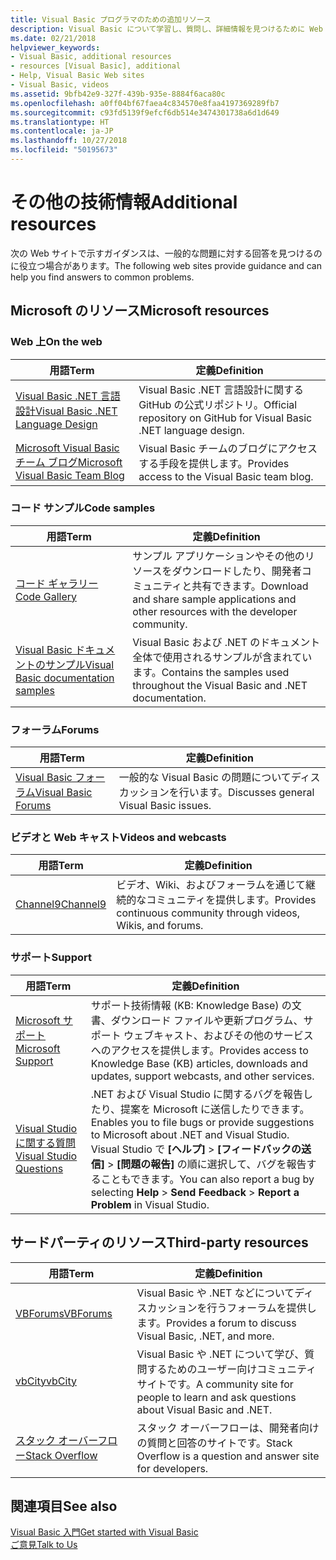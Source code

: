 ```yaml
---
title: Visual Basic プログラマのための追加リソース
description: Visual Basic について学習し、質問し、詳細情報を見つけるために Web 上でリソースを検出します。
ms.date: 02/21/2018
helpviewer_keywords:
- Visual Basic, additional resources
- resources [Visual Basic], additional
- Help, Visual Basic Web sites
- Visual Basic, videos
ms.assetid: 9bfb42e9-327f-439b-935e-8884f6aca80c
ms.openlocfilehash: a0ff04bf67faea4c834570e8faa4197369289fb7
ms.sourcegitcommit: c93fd5139f9efcf6db514e3474301738a6d1d649
ms.translationtype: HT
ms.contentlocale: ja-JP
ms.lasthandoff: 10/27/2018
ms.locfileid: "50195673"
---
```

# <a name="additional-resources"></a><span data-ttu-id="01c4d-103">その他の技術情報</span><span class="sxs-lookup"><span data-stu-id="01c4d-103">Additional resources</span></span>

<span data-ttu-id="01c4d-104">次の Web サイトで示すガイダンスは、一般的な問題に対する回答を見つけるのに役立つ場合があります。</span><span class="sxs-lookup"><span data-stu-id="01c4d-104">The following web sites provide guidance and can help you find answers to common problems.</span></span>

## <a name="microsoft-resources"></a><span data-ttu-id="01c4d-105">Microsoft のリソース</span><span class="sxs-lookup"><span data-stu-id="01c4d-105">Microsoft resources</span></span>

### <a name="on-the-web"></a><span data-ttu-id="01c4d-106">Web 上</span><span class="sxs-lookup"><span data-stu-id="01c4d-106">On the web</span></span>

|<span data-ttu-id="01c4d-107">用語</span><span class="sxs-lookup"><span data-stu-id="01c4d-107">Term</span></span>|<span data-ttu-id="01c4d-108">定義</span><span class="sxs-lookup"><span data-stu-id="01c4d-108">Definition</span></span>|
|----------|----------------|
|[<span data-ttu-id="01c4d-109">Visual Basic .NET 言語設計</span><span class="sxs-lookup"><span data-stu-id="01c4d-109">Visual Basic .NET Language Design</span></span>](https://github.com/dotnet/vblang)|<span data-ttu-id="01c4d-110">Visual Basic .NET 言語設計に関する GitHub の公式リポジトリ。</span><span class="sxs-lookup"><span data-stu-id="01c4d-110">Official repository on GitHub for Visual Basic .NET language design.</span></span>|
|[<span data-ttu-id="01c4d-111">Microsoft Visual Basic チーム ブログ</span><span class="sxs-lookup"><span data-stu-id="01c4d-111">Microsoft Visual Basic Team Blog</span></span>](https://blogs.msdn.microsoft.com/vbteam/)|<span data-ttu-id="01c4d-112">Visual Basic チームのブログにアクセスする手段を提供します。</span><span class="sxs-lookup"><span data-stu-id="01c4d-112">Provides access to the Visual Basic team blog.</span></span>|

### <a name="code-samples"></a><span data-ttu-id="01c4d-113">コード サンプル</span><span class="sxs-lookup"><span data-stu-id="01c4d-113">Code samples</span></span>

|<span data-ttu-id="01c4d-114">用語</span><span class="sxs-lookup"><span data-stu-id="01c4d-114">Term</span></span>|<span data-ttu-id="01c4d-115">定義</span><span class="sxs-lookup"><span data-stu-id="01c4d-115">Definition</span></span>|
|----------|----------------|
|[<span data-ttu-id="01c4d-116">コード ギャラリー</span><span class="sxs-lookup"><span data-stu-id="01c4d-116">Code Gallery</span></span>](https://code.msdn.microsoft.com/site/search?f%5B0%5D.Type=ProgrammingLanguage&f%5B0%5D.Value=VB&f%5B0%5D.Text=VB.NET)|<span data-ttu-id="01c4d-117">サンプル アプリケーションやその他のリソースをダウンロードしたり、開発者コミュニティと共有できます。</span><span class="sxs-lookup"><span data-stu-id="01c4d-117">Download and share sample applications and other resources with the developer community.</span></span>|
|[<span data-ttu-id="01c4d-118">Visual Basic ドキュメントのサンプル</span><span class="sxs-lookup"><span data-stu-id="01c4d-118">Visual Basic documentation samples</span></span>](https://github.com/dotnet/samples/tree/master/snippets/visualbasic)|<span data-ttu-id="01c4d-119">Visual Basic および .NET のドキュメント全体で使用されるサンプルが含まれています。</span><span class="sxs-lookup"><span data-stu-id="01c4d-119">Contains the samples used throughout the Visual Basic and .NET documentation.</span></span>|

### <a name="forums"></a><span data-ttu-id="01c4d-120">フォーラム</span><span class="sxs-lookup"><span data-stu-id="01c4d-120">Forums</span></span>

|<span data-ttu-id="01c4d-121">用語</span><span class="sxs-lookup"><span data-stu-id="01c4d-121">Term</span></span>|<span data-ttu-id="01c4d-122">定義</span><span class="sxs-lookup"><span data-stu-id="01c4d-122">Definition</span></span>|
|----------|----------------|
|[<span data-ttu-id="01c4d-123">Visual Basic フォーラム</span><span class="sxs-lookup"><span data-stu-id="01c4d-123">Visual Basic Forums</span></span>](https://social.msdn.microsoft.com/Forums/vstudio/en-US/home?forum=vbgeneral)|<span data-ttu-id="01c4d-124">一般的な Visual Basic の問題についてディスカッションを行います。</span><span class="sxs-lookup"><span data-stu-id="01c4d-124">Discusses general Visual Basic issues.</span></span>|

### <a name="videos-and-webcasts"></a><span data-ttu-id="01c4d-125">ビデオと Web キャスト</span><span class="sxs-lookup"><span data-stu-id="01c4d-125">Videos and webcasts</span></span>

|<span data-ttu-id="01c4d-126">用語</span><span class="sxs-lookup"><span data-stu-id="01c4d-126">Term</span></span>|<span data-ttu-id="01c4d-127">定義</span><span class="sxs-lookup"><span data-stu-id="01c4d-127">Definition</span></span>|
|----------|----------------|
|[<span data-ttu-id="01c4d-128">Channel9</span><span class="sxs-lookup"><span data-stu-id="01c4d-128">Channel9</span></span>](https://channel9.msdn.com/)|<span data-ttu-id="01c4d-129">ビデオ、Wiki、およびフォーラムを通じて継続的なコミュニティを提供します。</span><span class="sxs-lookup"><span data-stu-id="01c4d-129">Provides continuous community through videos, Wikis, and forums.</span></span>|

### <a name="support"></a><span data-ttu-id="01c4d-130">サポート</span><span class="sxs-lookup"><span data-stu-id="01c4d-130">Support</span></span>

|<span data-ttu-id="01c4d-131">用語</span><span class="sxs-lookup"><span data-stu-id="01c4d-131">Term</span></span>|<span data-ttu-id="01c4d-132">定義</span><span class="sxs-lookup"><span data-stu-id="01c4d-132">Definition</span></span>|
|----------|----------------|
|[<span data-ttu-id="01c4d-133">Microsoft サポート</span><span class="sxs-lookup"><span data-stu-id="01c4d-133">Microsoft Support</span></span>](https://support.microsoft.com)|<span data-ttu-id="01c4d-134">サポート技術情報 (KB: Knowledge Base) の文書、ダウンロード ファイルや更新プログラム、サポート ウェブキャスト、およびその他のサービスへのアクセスを提供します。</span><span class="sxs-lookup"><span data-stu-id="01c4d-134">Provides access to Knowledge Base (KB) articles, downloads and updates, support webcasts, and other services.</span></span>|
|[<span data-ttu-id="01c4d-135">Visual Studio に関する質問</span><span class="sxs-lookup"><span data-stu-id="01c4d-135">Visual Studio Questions</span></span>](https://developercommunity.visualstudio.com)|<span data-ttu-id="01c4d-136">.NET および Visual Studio に関するバグを報告したり、提案を Microsoft に送信したりできます。</span><span class="sxs-lookup"><span data-stu-id="01c4d-136">Enables you to file bugs or provide suggestions to Microsoft about .NET and Visual Studio.</span></span> <span data-ttu-id="01c4d-137">Visual Studio で **[ヘルプ]** > **[フィードバックの送信]** > **[問題の報告]** の順に選択して、バグを報告することもできます。</span><span class="sxs-lookup"><span data-stu-id="01c4d-137">You can also report a bug by selecting **Help** > **Send Feedback** > **Report a Problem** in Visual Studio.</span></span>|

## <a name="third-party-resources"></a><span data-ttu-id="01c4d-138">サードパーティのリソース</span><span class="sxs-lookup"><span data-stu-id="01c4d-138">Third-party resources</span></span>

|<span data-ttu-id="01c4d-139">用語</span><span class="sxs-lookup"><span data-stu-id="01c4d-139">Term</span></span>|<span data-ttu-id="01c4d-140">定義</span><span class="sxs-lookup"><span data-stu-id="01c4d-140">Definition</span></span>|
|----------|----------------|
|[<span data-ttu-id="01c4d-141">VBForums</span><span class="sxs-lookup"><span data-stu-id="01c4d-141">VBForums</span></span>](http://www.vbforums.com/)|<span data-ttu-id="01c4d-142">Visual Basic や .NET などについてディスカッションを行うフォーラムを提供します。</span><span class="sxs-lookup"><span data-stu-id="01c4d-142">Provides a forum to discuss Visual Basic, .NET, and more.</span></span>|
|[<span data-ttu-id="01c4d-143">vbCity</span><span class="sxs-lookup"><span data-stu-id="01c4d-143">vbCity</span></span>](http://vbcity.com/)|<span data-ttu-id="01c4d-144">Visual Basic や .NET について学び、質問するためのユーザー向けコミュニティ サイトです。</span><span class="sxs-lookup"><span data-stu-id="01c4d-144">A community site for people to learn and ask questions about Visual Basic and .NET.</span></span>|
|[<span data-ttu-id="01c4d-145">スタック オーバーフロー</span><span class="sxs-lookup"><span data-stu-id="01c4d-145">Stack Overflow</span></span>](https://stackoverflow.com/questions/tagged/vb.net)|<span data-ttu-id="01c4d-146">スタック オーバーフローは、開発者向けの質問と回答のサイトです。</span><span class="sxs-lookup"><span data-stu-id="01c4d-146">Stack Overflow is a question and answer site for developers.</span></span>|

## <a name="see-also"></a><span data-ttu-id="01c4d-147">関連項目</span><span class="sxs-lookup"><span data-stu-id="01c4d-147">See also</span></span>

[<span data-ttu-id="01c4d-148">Visual Basic 入門</span><span class="sxs-lookup"><span data-stu-id="01c4d-148">Get started with Visual Basic</span></span>](../../visual-basic/getting-started/index.md)  
[<span data-ttu-id="01c4d-149">ご意見</span><span class="sxs-lookup"><span data-stu-id="01c4d-149">Talk to Us</span></span>](/visualstudio/ide/talk-to-us)  
